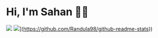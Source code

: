 # Hi, I'm Sahan 👋🏼

![](https://github-readme-streak-stats.herokuapp.com/?user=sahanperera00&theme=algolia)
![](https://github-readme-stats.vercel.app/api/top-langs/?username=sahanperera00&langs_count=5&theme=github_dark)](https://github.com/Randula98/github-readme-stats))











<!--
![A1](https://user-images.githubusercontent.com/85289620/124024252-94739e80-da0c-11eb-8a01-ed8b272eb054.jpg)


**sahanperera00/sahanperera00** is a ✨ _special_ ✨ repository because its `README.md` (this file) appears on your GitHub profile.

Here are some ideas to get you started:

- 🔭 I’m currently working on ...
- 🌱 I’m currently learning ...
- 👯 I’m looking to collaborate on ...
- 🤔 I’m looking for help with ...
- 💬 Ask me about ...
- 📫 How to reach me: ...
- 😄 Pronouns: ...
- ⚡ Fun fact: ...
-->
